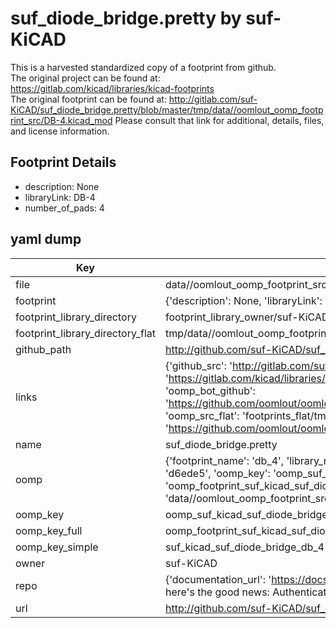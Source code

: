 # suf_diode_bridge.pretty by suf-KiCAD  
This is a harvested standardized copy of a footprint from github.  
The original project can be found at:  
https://gitlab.com/kicad/libraries/kicad-footprints  
The original footprint can be found at:
http://gitlab.com/suf-KiCAD/suf_diode_bridge.pretty/blob/master/tmp/data//oomlout_oomp_footprint_src/DB-4.kicad_mod
Please consult that link for additional, details, files, and license information.  
## Footprint Details
* description: None  
* libraryLink: DB-4  
* number_of_pads: 4  
## yaml dump  
| Key | Value |  
| --- | --- |  
| file | data//oomlout_oomp_footprint_src/suf_diode_bridge.pretty/DB-4.kicad_mod |  
| footprint | {'description': None, 'libraryLink': 'DB-4', 'number_of_pads': 4} |  
| footprint_library_directory | footprint_library_owner/suf-KiCAD_suf_diode_bridge.pretty |  
| footprint_library_directory_flat | tmp/data//oomlout_oomp_footprint_src/footprints_flat/suf_kicad_suf_diode_bridge_db_4/working |  
| github_path | http://github.com/suf-KiCAD/suf_diode_bridge.pretty/blob/master/tmp/data//oomlout_oomp_footprint_src/DB-4.kicad_mod |  
| links | {'github_src': 'http://gitlab.com/suf-KiCAD/suf_diode_bridge.pretty/blob/master/tmp/data//oomlout_oomp_footprint_src/DB-4.kicad_mod', 'github_src_repo': 'https://gitlab.com/kicad/libraries/kicad-footprints', 'oomp_bot': 'tmp/data//oomlout_oomp_footprint_src/footprints/suf_kicad_suf_diode_bridge_db_4/working', 'oomp_bot_github': 'https://github.com/oomlout/oomlout_oomp_footprint_bot/tree/main/tmp/data//oomlout_oomp_footprint_src/footprints/suf_kicad_suf_diode_bridge_db_4/working', 'oomp_src_flat': 'footprints_flat/tmp/data//oomlout_oomp_footprint_src/footprints_flat/suf_kicad_suf_diode_bridge_db_4/working', 'oomp_src_flat_github': 'https://github.com/oomlout/oomlout_oomp_footprint_src/tree/main/tmp/data//oomlout_oomp_footprint_src/footprints_flat/suf_kicad_suf_diode_bridge_db_4/working'} |  
| name | suf_diode_bridge.pretty |  
| oomp | {'footprint_name': 'db_4', 'library_name': 'suf_diode_bridge', 'md5': 'd6ede5c18386e6d6aac162ce5efc6412', 'md5_10': 'd6ede5c183', 'md5_5': 'd6ede', 'md5_6': 'd6ede5', 'oomp_key': 'oomp_suf_kicad_suf_diode_bridge_db_4', 'oomp_key_extra': 'oomp_footprint_suf_kicad_suf_diode_bridge_db_4', 'oomp_key_full': 'oomp_footprint_suf_kicad_suf_diode_bridge_db_4_d6ede5', 'oomp_key_simple': 'suf_kicad_suf_diode_bridge_db_4', 'original_filename': 'data//oomlout_oomp_footprint_src/suf_diode_bridge.pretty/DB-4.kicad_mod', 'owner_name': 'suf_kicad'} |  
| oomp_key | oomp_suf_kicad_suf_diode_bridge_db_4 |  
| oomp_key_full | oomp_footprint_suf_kicad_suf_diode_bridge_db_4 |  
| oomp_key_simple | suf_kicad_suf_diode_bridge_db_4 |  
| owner | suf-KiCAD |  
| repo | {'documentation_url': 'https://docs.github.com/rest/overview/resources-in-the-rest-api#rate-limiting', 'message': "API rate limit exceeded for 84.66.142.224. (But here's the good news: Authenticated requests get a higher rate limit. Check out the documentation for more details.)"} |  
| url | http://github.com/suf-KiCAD/suf_diode_bridge.pretty |  

